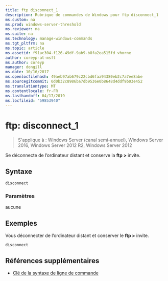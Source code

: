 ```yaml
---
title: ftp disconnect_1
description: Rubrique de commandes de Windows pour ftp disconnect_1
ms.custom: na
ms.prod: windows-server-threshold
ms.reviewer: na
ms.suite: na
ms.technology: manage-windows-commands
ms.tgt_pltfrm: na
ms.topic: article
ms.assetid: f91ac304-f126-49df-9ab9-b8fa2ea515fd vhorne
author: coreyp-at-msft
ms.author: coreyp
manager: dongill
ms.date: 10/16/2017
ms.openlocfilehash: 49aeb97ab679c22cbd6faa94380eb2c7a7ee8abe
ms.sourcegitcommit: 0d0b32c8986ba7db9536e0b8648d4ddf9b03e452
ms.translationtype: MT
ms.contentlocale: fr-FR
ms.lasthandoff: 04/17/2019
ms.locfileid: "59853940"
---
```

# <a name="ftp-disconnect1"></a>ftp: disconnect_1

>S'applique à : Windows Server (canal semi-annuel), Windows Server 2016, Windows Server 2012 R2, Windows Server 2012

Se déconnecte de l’ordinateur distant et conserve la **ftp >** invite.   
## <a name="syntax"></a>Syntaxe  
```  
disconnect  
```  
### <a name="parameters"></a>Paramètres  
aucune  
## <a name="BKMK_Examples"></a>Exemples  
Vous déconnecter de l’ordinateur distant et conserver le **ftp >** invite.  
```  
disconnect  
```  
## <a name="additional-references"></a>Références supplémentaires  
-   [Clé de la syntaxe de ligne de commande](command-line-syntax-key.md)  

